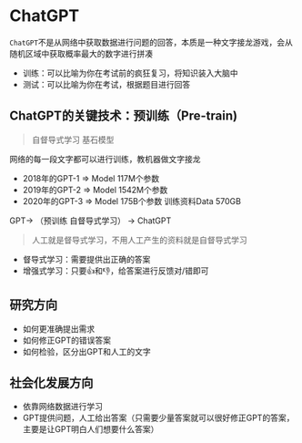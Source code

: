 # ChatGPT

`ChatGPT`不是从网络中获取数据进行问题的回答，本质是一种文字接龙游戏，会从随机区域中获取概率最大的数字进行拼凑

- 训练：可以比喻为你在考试前的疯狂复习，将知识装入大脑中
- 测试：可以比喻为你在考试，根据题目进行回答


## ChatGPT的关键技术：预训练（Pre-train)
> 自督导式学习
> 基石模型

网络的每一段文字都可以进行训练，教机器做文字接龙
- 2018年的GPT-1 => Model 117M个参数
- 2019年的GPT-2 => Model 1542M个参数
- 2020年的GPT-3 => Model 175B个参数 训练资料Data 570GB

GPT-> （预训练 自督导式学习） -> ChatGPT
> 人工就是督导式学习，不用人工产生的资料就是自督导式学习

- 督导式学习：需要提供出正确的答案
- 增强式学习：只要👍和👎，给答案进行反馈对/错即可


## 研究方向

- 如何更准确提出需求
- 如何修正GPT的错误答案
- 如何检验，区分出GPT和人工的文字


## 社会化发展方向

- 依靠网络数据进行学习
- GPT提供问题，人工给出答案（只需要少量答案就可以很好修正GPT的答案，主要是让GPT明白人们想要什么答案）

